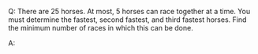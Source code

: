 Q: There are $25$ horses. At most, $5$ horses can race together at a time. You
must determine the fastest, second fastest, and third fastest horses. Find the
minimum number of races in which this can be done.

A:
